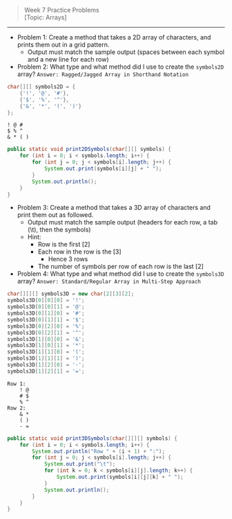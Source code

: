 > Week 7 Practice Problems<br>[Topic: Arrays]

<hr>

- Problem 1: Create a method that takes a 2D array of characters, and prints them out in a grid pattern.
	- Output must match the sample output (spaces between each symbol and a new line for each row)
- Problem 2: What type and what method did I use to create the `symbols2D` array? `Answer: Ragged/Jagged Array in Shorthand Notation`

```java
char[][] symbols2D = {
	{'!', '@', '#'},
	{'$', '%', '^'},
	{'&', '*', '(', ')'}
};
```
```
! @ #
$ % ^
& * ( )
```
```java
public static void print2DSymbols(char[][] symbols) {
	for (int i = 0; i < symbols.length; i++) {
		for (int j = 0; j < symbols[i].length; j++) {
			System.out.print(symbols[i][j] + " ");
		}
		System.out.println();
	}
}
```

- Problem 3: Create a method that takes a 3D array of characters and print them out as followed.
	- Output must match the sample output (headers for each row, a tab (\t), then the symbols)
	- Hint:
		- Row is the first [2]
		- Each row in the row is the [3]
			- Hence 3 rows
		- The number of symbols per row of each row is the last [2]
- Problem 4: What type and what method did I use to create the `symbols3D` array? `Answer: Standard/Regular Array in Multi-Step Approach`

```java
char[][][] symbols3D = new char[2][3][2];
symbols3D[0][0][0] = '!';
symbols3D[0][0][1] = '@';
symbols3D[0][1][0] = '#';
symbols3D[0][1][1] = '$';
symbols3D[0][2][0] = '%';
symbols3D[0][2][1] = '^';
symbols3D[1][0][0] = '&';
symbols3D[1][0][1] = '*';
symbols3D[1][1][0] = '(';
symbols3D[1][1][1] = ')';
symbols3D[1][2][0] = '-';
symbols3D[1][2][1] = '=';
```
```
Row 1:
	! @
	# $
	% ^
Row 2:
	& *
	( )
	- =
```
```java
public static void print3DSymbols(char[][][] symbols) {
	for (int i = 0; i < symbols.length; i++) {
		System.out.println("Row " + (i + 1) + ":");
		for (int j = 0; j < symbols[i].length; j++) {
			System.out.print("\t");
			for (int k = 0; k < symbols[i][j].length; k++) {
				System.out.print(symbols[i][j][k] + " ");
			}
			System.out.println();
		}
	}
}
```